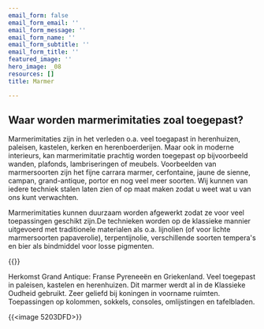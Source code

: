 ```yaml
---
email_form: false
email_form_email: ''
email_form_message: ''
email_form_name: ''
email_form_subtitle: ''
email_form_title: ''
featured_image: ''
hero_image: _08
resources: []
title: Marmer

---
```


## Waar worden marmerimitaties zoal toegepast?

Marmerimitaties zijn in het verleden o.a. veel toegapast in herenhuizen, paleisen, kastelen, kerken en herenboerderijen.
Maar ook in moderne interieurs, kan marmerimitatie prachtig worden toegepast op bijvoorbeeld wanden, plafonds, lambriseringen of meubels.
Voorbeelden van marmersoorten zijn het fijne carrara marmer, cerfontaine, jaune de sienne, campan, grand-antique, portor en nog veel meer soorten. 
Wij kunnen van iedere techniek stalen laten zien of op maat maken zodat u weet wat u van ons kunt verwachten. 

Marmerimitaties kunnen duurzaam worden afgewerkt zodat ze voor veel toepassingen geschikt zijn.De technieken worden op de klassieke mannier uitgevoerd met traditionele materialen als o.a. lijnolien (of voor lichte marmersoorten papaverolie), terpentijnolie, verschillende soorten tempera's en bier als bindmiddel voor losse pigmenten.

{{<image antique>}}

Herkomst Grand Antique: Franse Pyreneeën en Griekenland. Veel toegepast in paleisen, kastelen en herenhuizen. Dit marmer werdt al in de Klassieke Oudheid gebruikt. Zeer geliefd bij koningen in voorname ruimten. Toepassingen op kolommen, sokkels, consoles, omlijstingen en tafelbladen.

{{<image 5203DFD>}}